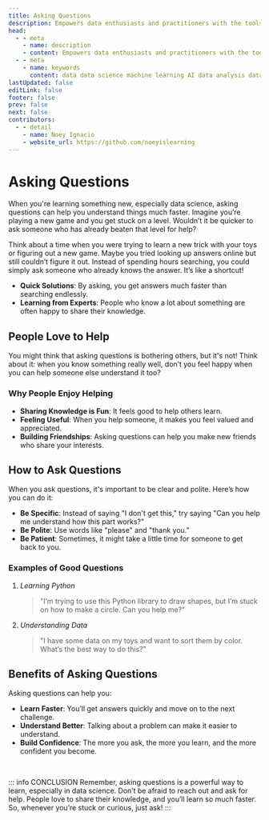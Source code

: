 ```yaml
---
title: Asking Questions
description: Empowers data enthusiasts and practitioners with the tools and knowledge to unlock the potential of data.
head:
  - - meta
    - name: description
    - content: Empowers data enthusiasts and practitioners with the tools and knowledge to unlock the potential of data.
  - - meta
    - name: keywords
      content: data data science machine learning AI data analysis data-driven data enthusiasts data practitioners
lastUpdated: false
editLink: false
footer: false
prev: false
next: false
contributors:
  - - detail
    - name: Noey Ignacio
    - website_url: https://github.com/noeyislearning
---
```


# Asking Questions

When you're learning something new, especially data science, asking questions can help you understand things much faster. Imagine you’re playing a new game and you get stuck on a level. Wouldn’t it be quicker to ask someone who has already beaten that level for help?

Think about a time when you were trying to learn a new trick with your toys or figuring out a new game. Maybe you tried looking up answers online but still couldn’t figure it out. Instead of spending hours searching, you could simply ask someone who already knows the answer. It’s like a shortcut!

- **Quick Solutions**: By asking, you get answers much faster than searching endlessly.
- **Learning from Experts**: People who know a lot about something are often happy to share their knowledge.

## People Love to Help

You might think that asking questions is bothering others, but it's not! Think about it: when you know something really well, don’t you feel happy when you can help someone else understand it too?

### Why People Enjoy Helping

- **Sharing Knowledge is Fun**: It feels good to help others learn.
- **Feeling Useful**: When you help someone, it makes you feel valued and appreciated.
- **Building Friendships**: Asking questions can help you make new friends who share your interests.

## How to Ask Questions

When you ask questions, it's important to be clear and polite. Here’s how you can do it:

- **Be Specific**: Instead of saying "I don't get this," try saying "Can you help me understand how this part works?"
- **Be Polite**: Use words like "please" and "thank you."
- **Be Patient**: Sometimes, it might take a little time for someone to get back to you.

### Examples of Good Questions

1. _Learning Python_

   > "I’m trying to use this Python library to draw shapes, but I’m stuck on how to make a circle. Can you help me?"

2. _Understanding Data_

   > "I have some data on my toys and want to sort them by color. What’s the best way to do this?"

## Benefits of Asking Questions

Asking questions can help you:

- **Learn Faster**: You’ll get answers quickly and move on to the next challenge.
- **Understand Better**: Talking about a problem can make it easier to understand.
- **Build Confidence**: The more you ask, the more you learn, and the more confident you become.

<br />

::: info CONCLUSION
Remember, asking questions is a powerful way to learn, especially in data science. Don’t be afraid to reach out and ask for help. People love to share their knowledge, and you’ll learn so much faster. So, whenever you’re stuck or curious, just ask!
:::
